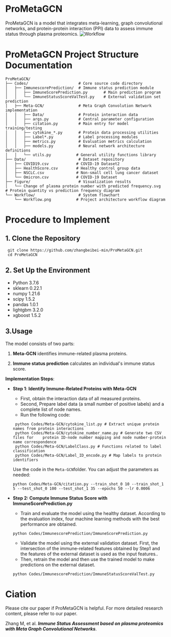 # ProMetaGCN

ProMetaGCN is a model that integrates meta-learning, graph convolutional networks, and protein-protein interaction (PPI) data to assess immune status through plasma proteomics.
![Workflow ](https://github.com/zhangbeibei-min/ProMetaGCN/tree/main/Workflow)
# ProMetaGCN Project Structure Documentation
```plaintext
ProMetaGCN/
├── Codes/                      # Core source code directory
│   ├── ImmunescorePrediction/  # Immune status prediction module
│   │   ├── ImmuneScorePrediction.py       # Main prediction program
│   │   └── ImmuneStatusScoreValTest.py    # External validation set prediction
│   ├── Meta-GCN/               # Meta Graph Convolution Network implementation
│   │   ├── Data/               # Protein interaction data
│   │   ├── args.py             # Central parameter configuration
│   │   ├── citation.py         # Main entry for model training/testing
│   │   ├── cytokine_*.py       # Protein data processing utilities
│   │   ├── Label*.py           # Label processing modules
│   │   ├── metrics.py          # Evaluation metrics calculation
│   │   ├── models.py           # Neural network architecture definitions
│   │   └── utils.py           # General utility functions library
├── Data/                       # Dataset repository
│   ├── COVID19.csv            # COVID-19 Dataset2
│   ├── HealthScore.csv        # Healthy control group data
│   ├── NSCLC.csv              # Non-small cell lung cancer dataset
│   └── Omicron.csv            # COVID-19 Dataset
├── Figure/                     # Visualization results
│   └── Change of plasma protein number with predicted frequency.svg  # Protein quantity vs prediction frequency diagram
└── Workflow/                   # System flowchart
    └── Workflow.png           # Project architecture workflow diagram
  ```

#  **Procedure to Implement**
## **1. Clone the Repository**
   ```
    git clone https://github.com/zhangbeibei-min/ProMetaGCN.git
    cd ProMetaGCN
  ```
## **2. Set Up the Environment**
- Python 3.7.6
- sklearn 0.22.1
- numpy 1.21.6
- scipy 1.5.2
- pandas 1.0.1
- lightgbm 3.2.0
- xgboost 1.5.2
## 3.Usage

The model consists of two parts:

1.  **Meta-GCN** identifies immune-related plasma proteins.
    
2.  **Immune status prediction** calculates an individual's immune status score.

**Implementation Steps**:

- **Step 1**: **Identify Immune-Related Proteins with Meta-GCN**

  -   First, obtain the interaction data of all measured proteins.
  -   Second, Prepare label data (a small number of positive labels) and a complete list of node names.
  -   Run the following code:
  ```
   python Codes/Meta-GCN/cytokine_list.py # Extract unique protein names from protein interactions
   python Codes/Meta-GCN/cytokine_number_name.py # Generate two CSV files for    protein ID-node number mapping and node number-protein name correspondence
   python Codes/Meta-GCN/LabelClass.py # Functions related to label classification
   python Codes/Meta-GCN/Label_ID_encode.py # Map labels to protein identifiers
     ```
  Use the code in the `Meta-GCN`folder. You can adjust the parameters as needed:
  ```
  python Codes/Meta-GCN/citation.py --train_shot_0 10 --train_shot_1 5 --test_shot_0 100 --test_shot_1 35 --epochs 50 --lr 0.0006
  ```
- **Step 2:  Compute Immune Status Score with ImmuneScorePrediction.py**
  -   Train and evaluate the model using the healthy dataset. According to the evaluation index, four machine learning methods with the best performance are obtained.
  ```
  python Codes/ImmunescorePrediction/ImmuneScorePrediction.py
  ```
  -   Validate the model using the external validation dataset. First, the intersection of the immune-related features obtained by Step1 and the features of the external dataset is used as the input features.. 
  - Then, retrain the model and then use the trained model to make predictions on the external dataset.
  ```
  python Codes/ImmunescorePrediction/ImmuneStatusScoreValTest.py
  ```
 
# Ciation
Please cite our paper if ProMetaGCN is helpful. For more detailed research content, please refer to our paper.

Zhang M, et al. ***Immune Status Assessment based on plasma proteomics with Meta Graph Convolutional Networks***.
